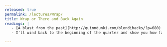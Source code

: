 ```yaml
---
released: true
permalink: /lectures/Wrap/
title: Wrap or There and Back Again
readings: |
   - [A blast from the past](http://quinndunki.com/blondihacks/?p=680)
   - I'll wind back to the beginning of the quarter and show you how far you've come. I'll talk about learning, making, engineering, and what can lie ahead. I'll also show you the Raspberry Pi Linux boot sequence (assembly): you'll see that it's now well within your ability to understand.

---
```




